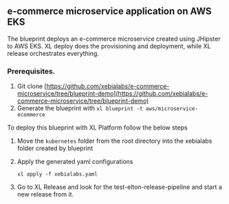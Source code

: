 ## e-commerce microservice application on AWS EKS 

The blueprint deploys an e-commerce microservice created using JHipster to AWS EKS.
XL deploy does the provisioning and deployment, while XL release orchestrates everything.

### Prerequisites.

1. Git clone [https://github.com/xebialabs/e-commerce-microservice/tree/blueprint-demo](https://github.com/xebialabs/e-commerce-microservice/tree/blueprint-demo)
2. Generate the blueprint with `xl blueprint -t aws/microservice-ecommerce`


To deploy this blueprint with XL Platform follow the below steps

1. Move the `kubernetes` folder from the root directory into the xebialabs folder created by blueprint
2. Apply the generated yaml configurations

    ```
    xl apply -f xebialabs.yaml
    ```

3. Go to XL Release and look for the test-elton-release-pipeline and start a new release from it.